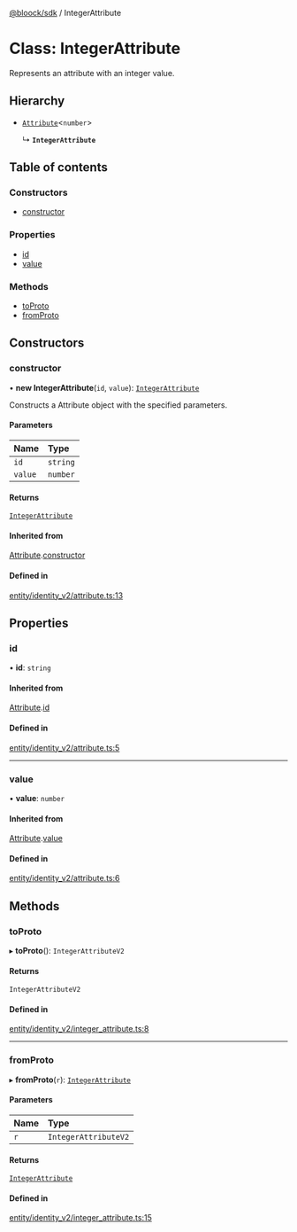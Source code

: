[@bloock/sdk](../index.md) / IntegerAttribute

# Class: IntegerAttribute

Represents an attribute with an integer value.

## Hierarchy

- [`Attribute`](Attribute.md)\<`number`\>

  ↳ **`IntegerAttribute`**

## Table of contents

### Constructors

- [constructor](IntegerAttribute.md#constructor)

### Properties

- [id](IntegerAttribute.md#id)
- [value](IntegerAttribute.md#value)

### Methods

- [toProto](IntegerAttribute.md#toproto)
- [fromProto](IntegerAttribute.md#fromproto)

## Constructors

### constructor

• **new IntegerAttribute**(`id`, `value`): [`IntegerAttribute`](IntegerAttribute.md)

Constructs a Attribute object with the specified parameters.

#### Parameters

| Name | Type |
| :------ | :------ |
| `id` | `string` |
| `value` | `number` |

#### Returns

[`IntegerAttribute`](IntegerAttribute.md)

#### Inherited from

[Attribute](Attribute.md).[constructor](Attribute.md#constructor)

#### Defined in

[entity/identity_v2/attribute.ts:13](https://github.com/bloock/bloock-sdk/blob/587f793/languages/js/src/entity/identity_v2/attribute.ts#L13)

## Properties

### id

• **id**: `string`

#### Inherited from

[Attribute](Attribute.md).[id](Attribute.md#id)

#### Defined in

[entity/identity_v2/attribute.ts:5](https://github.com/bloock/bloock-sdk/blob/587f793/languages/js/src/entity/identity_v2/attribute.ts#L5)

___

### value

• **value**: `number`

#### Inherited from

[Attribute](Attribute.md).[value](Attribute.md#value)

#### Defined in

[entity/identity_v2/attribute.ts:6](https://github.com/bloock/bloock-sdk/blob/587f793/languages/js/src/entity/identity_v2/attribute.ts#L6)

## Methods

### toProto

▸ **toProto**(): `IntegerAttributeV2`

#### Returns

`IntegerAttributeV2`

#### Defined in

[entity/identity_v2/integer_attribute.ts:8](https://github.com/bloock/bloock-sdk/blob/587f793/languages/js/src/entity/identity_v2/integer_attribute.ts#L8)

___

### fromProto

▸ **fromProto**(`r`): [`IntegerAttribute`](IntegerAttribute.md)

#### Parameters

| Name | Type |
| :------ | :------ |
| `r` | `IntegerAttributeV2` |

#### Returns

[`IntegerAttribute`](IntegerAttribute.md)

#### Defined in

[entity/identity_v2/integer_attribute.ts:15](https://github.com/bloock/bloock-sdk/blob/587f793/languages/js/src/entity/identity_v2/integer_attribute.ts#L15)
